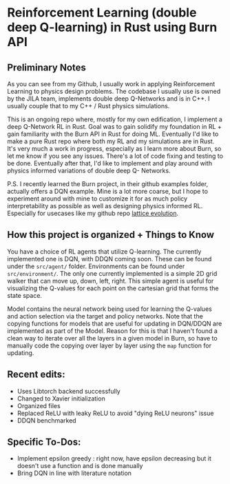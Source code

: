 # Reinforcement Learning (double deep Q-learning) in Rust using Burn API
## Preliminary Notes
As you can see from my Github, I usually work in applying Reinforcement Learning to physics design problems. The codebase I usually use is owned by the JILA team, implements double deep Q-Networks and is in C++. I usually couple that to my C++ / Rust physics simulations.

This is an ongoing repo where, mostly for my own edification, I implement a deep Q-Network RL in Rust. Goal was to gain solidify my foundation in RL + gain familiarity with the Burn API in Rust for doing ML. Eventually I'd like to make a pure Rust repo where both my RL and my simulations are in Rust. It's very much a work in progress, especially as I learn more about Burn, so let me know if you see any issues. There's a lot of code fixing and testing to be done.
Eventually after that, I'd like to implement and play around with physics informed variations of double deep Q- Networks.

P.S. I recently learned the Burn project, in their github examples folder, actually offers a DQN example. Mine is a lot more coarse, but I hope to experiment around with mine to customize it for as much policy interpretability as possible as well as designing physics informed RL. Especially for usecases like my github repo [lattice evolution](https://github.com/rootware/lattice_evolution).

## How this project is organized + Things to Know
You have a choice of RL agents that utilize Q-learning. The currently implemented one is DQN, with DDQN coming soon. These can be found under the `src/agent/` folder.
Environments can be found under `src/environment/`. The only one currently implemented is a simple 2D grid walker that can move up, down, left, right. This simple agent is useful for visualizing the Q-values for each point on the cartesian grid that forms the state space.

Model contains the neural network being used for learning the Q-values  and action selection via the target and policy networks. Note that the copying functions for models that are useful for updating in DQN/DDQN are implemented as part of the Model. Reason for this is that I haven't found a clean way to iterate over all the layers in a given model in Burn, so have to manually code the copying over layer by layer using the `map` function for updating.

## Recent edits:
- Uses Libtorch backend successfully
- Changed to Xavier initialization
- Organized files
- Replaced ReLU with leaky ReLU to avoid "dying ReLU neurons" issue
- DDQN benchmarked

## Specific To-Dos:
- Implement epsilon greedy : right now, have epsilon decreasing but it doesn't use a function and is done manually
- Bring DQN in line with literature notation
